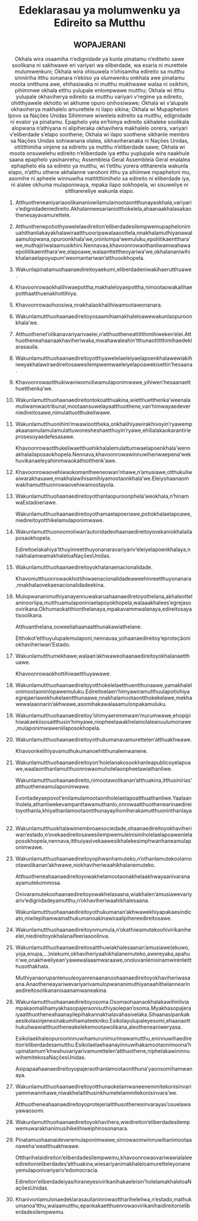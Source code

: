 <h1 align='center'>Edeklarasau ya molumwenku ya Edireito sa Mutthu</h1>
<h2 align='center'>WOPAJERANI</h2>
<p align='center'>Okhala wira osaamiha n’edignidade ya kunla pinatamu n’editeito sawe soolikana ni sakhwawe eri variyari wa eliberdade, wa esaria ni murettele mulumwenkuni;
Okhala wira ohisuwela n’ohisamiha edireito sa mutthu sinniiriha itthu sonanara n’ekiiso ya olumwenku onkhala awe pinatamu moota ontthuna awe, ehihasiwaka ni mutthu mukhwawe walaa ni osikhini, pihimmwe okhala etthu yulupale enlompwawe mutthu;
Okhala wi itthu yulupale okhaviherya edireito sa mutthu variyari v’regime ya edireito, ohitthyawele ekhotto wi akhume opuro onihosiwawe;
Okhala wi v’alupale okhaviherya makhalelo amurettele ni ilapo sikina;
Okhala wi Mupapheloni Ipovo sa Nações Unidas Sihimmwe wiwelela edireito sa mutthu, edignidade ni evalor ya pinatamu. Epaphelo yela en’himya edireito sikhaleke soolikala alopwana n’athiyana ni alipiheraka okhavihera makhalelo oorera, variyari v’eliberdade s’elapo soothene;
Okhala wi ilapo soothene sikhanle membro sa Nações Unidas sohiwanana olalea, sikhaviheranaka ni Nações Unidas, ottitthimiha vinjene sa edireito ya mutthu n’eliberdade sawe;
Okhala wi moota onsuwelehu edireito n’eliberdade iya etthu yuplupale wira naakhule saana epaphelo yasinanrehu;
Assembleia Geral
Assembleia Geral enalalea ephaphelo ela sa edireto ya mutthu, wi t’etthu yorera ottharerela wakunla elapo, n’atthu othene akhalanne varohoni itthu ya sihiimwe mpapheloni mu, asomihe ni apheele winnuwiha mattitthimihelo sa edireito ni eliberdade iya, ni alalee okhuma mulaponiwaya, mpaka ilapo sokhopela, wi sisuweliye ni sittharereliye wakunla elapo.</p>
<ol>
  <li>
    <p>Atthuotheneaniyariaoolikananiowilamulamootaontthunayaokhala,variyariv’edignidadeniedireito.Akhalanneesarianiotthokelela,ahaanaakhalasakaothenesayavamurettele.</p>
  </li>
  <li>
    <p>Atthuothenepotiothyawelelaedireiton’eliberdadesilempwemupaphelonimuahithanliakayakhalawiraatthuooripawalaaoottela,nnakhalamuthiyanawalaamulopwana,opuroonkhala’we,oninlompa’wemuluku,epoliitikaentthara’we,muthajiriwalaamusikhini.Nennavaa,khavoonrowaothanliwamwahawaepoliitikaentthara’we,elapoawe,walaanttettheoyariwa’we,okhalananiwihikhalanaelapoyupum’weomantariwan’atthuookhopela.</p>
  </li>
  <li>
    <p>Wakunlapinatamuohaanaedireitoyaekumi,eliberdadeniwakihaerutthuawe.</p>
  </li>
  <li>
    <p>Khavoonrowaokhalihiwaepottha,makhaleloyaepottha,nimootaowakalihaepotthaatthuenakhottihiya.</p>
  </li>
  <li>
    <p>Khavoonrowaohoosiwa,nnakhalaokhalihiwamootawonanara.</p>
  </li>
  <li>
    <p>Wakunlamutthuohaanaedireitoyosaamihiamakhaleloawewakunlaopuroonkhala’we.</p>
  </li>
  <li>
    <p>Atthuothenet’olikanavariyarivaelei,n’atthuotheneattitthimihiweken’elei.Atthuotheneahaanaakhaviheriwaka,mwahawaleahin’tthunaottitthimihaedeklarasauila.</p>
  </li>
  <li>
    <p>Wakunlamutthuohaanaedireitoyotthyawelelaeleiyaelapoenkhalawewiakihiweyakhalawiraedireitosawesilempwemwaeleiyelapoawekisettin’hesaana.</p>
  </li>
  <li>
    <p>Khavoonrowaotthukiwaniwomoliwamulaponimwawe,yihiwen’hesaanaetthuetthenka’we.</p>
  </li>
  <li>
    <p>Wakunlamutthuohaanaedireitontokoatthuakina,wietthuetthenka’weenalamuliwamwaotribunal,mootaansuwelayaatthuothene,van’himwayaedeverniedireitosawe,nimulattuotthukeliwawe.</p>
  </li>
  <li>
    <p>Wakunlamutthuonihim’mwawioottheka,onkhalihiyawirakhivoyin’ryawempakaanamulamulamulattuwonesheshaetthuyin’ryawe,ehilialakaokarantirieprosesoyaedefesasawe.</p>
    <p>Khavoonrowaotthukeliwaetthuehikhalalemulattumwaelapoenkhala’wennakhalailaposaokhopela.Nennava,khavoonrowawinnuwiheriwaepena’wekhuvikanaeleyahimmwaokathiotthenk’awe.</p>
  </li>
  <li>
    <p>Khavoonrowaovehiwaokomantheeneowan’nhawe,n’amusiawe,otthukuliwaiwarakhasawe,nnakhalawihisamihiyamootaonkhala’we.Eleiyohaanaomwakihamutthuonrowaovehiwamootayola.</p>
  </li>
  <li>
    <p>Wakunlamutthuohaanaedireitoyothanlaopuroonphela’weokhala,n’hinamwaEstadoeriawe.</p>
    <p>Wakunlamutthuohaanaedireitoyothamaelapoeriawe,potiokhalaelapoawe,niedireitoyotthikelamulaponimwawe.</p>
  </li>
  <li>
    <p>Wakunlamutthuonoomoliwan’autoridadeohaanaedireitoyovekaniokhalailaposaokhopela.</p>
    <p>Edireitoelakahiya’tthuyinreetthuyonanaravariyariv’eleiyelapoenkhalaya,nnakhalamwamakhaleloaNaçõesUnidas.</p>
  </li>
  <li>
    <p>Wakunlamutthuohaanaedireitoyokhalanaenacionalidade.</p>
    <p>Khavomutthuonrowaokhottihiwaenacionalidadeaweehinreetthuyonanara,nnakhalaovekaenacionalidadeekina.</p>
  </li>
  <li>
    <p>Mulopwananimuthiyanayennuwakaruahaanaediretoyothelana,akhaleottelaninooriipa,mutthuamulaponiniaelapoyokhopela,walaaakhalees’egrejasoovirikana.Okhumaokatthionthelanaya,mpakavammwalanaya,edireitosayatisoolikana.</p>
    <p>Atthuanthelana,ooweeliahaanaatthunakawiathelane.</p>
    <p>Etthokot’etthuyulupalemulaponi,nennavaa,yohaanaedireitoy’eproteçãoniokhaviheriwan’Estado.</p>
  </li>
  <li>
    <p>Wakunlamutthumekhawe,walaan’akhwaweohaanaedireitoyokhalanaetthuawe.</p>
    <p>Khavoonrowaokhottihiwaetthuyawawe.</p>
  </li>
  <li>
    <p>Wakunlamutthuohaanaedireitoyotthokelelaetthuentthunaawe,yamakhalelonimootaoninlopawemuluku.Edireitoelaen’himyawiramutthuulapotiohiyaegrejaeriawekhukelaentthunaawe,nnakhalamootaontthokekelawe,mekhawewalaaonarin’akhwawe,asomihakawalaaamulonpakamuluku.</p>
  </li>
  <li>
    <p>Wakunlamutthuohaanaedireitoy’ohimyaenimmwam’murumwawe,ehopipihiwakaekiisosaitthusin’himyawe,niopheelawakhelaniolaleanuulumonawe,mulaponimwaweniilaposokhopela.</p>
  </li>
  <li>
    <p>Wakunlamutthuohaanaedireitoyothukumanavamurettelen’atthuakhwawe.</p>
    <p>Khavoonkelihiyavamuthukumanoehitthunalemwanene.</p>
  </li>
  <li>
    <p>Wakunlamutthuohaanaedireitoyon’holelanakosookhanleapublicoyelapoawe,waalaonthanlamutthuonrowaomuholelaonpheelawiathanliwe.</p>
    <p>Wakunlamutthuohaanaedireito,nimootawolikanan’atthuakina,itthusinirias’atthuotheneamulaponimwawe.</p>
    <p>Evontadeyaepovot’enilamulamootaoniholelaelapoatthuathanliwe.Yaalaaniholela,athanliwekevampanttawamuthanlo,onrowaatthuothenearinaedireitoyothanla,khiyathanlamootaontthunayayihoniherakamutthuoninthanlaya.</p>
  </li>
  <li>
    <p>Wakunlamutthuokhalawimembroaesociedade,ohaanaedireitoyokhaviheriwan’estado,n’ovekaedireitosawesilempwemuleinisiniholelaelapoawenielaposokhopela,nennava,itthuiyasivekaawesikhalekesimphwanhaneamulaponimwawe.</p>
  </li>
  <li>
    <p>Wakunlamutthuohaanaedireitoyophwanhamuteko,n’othanlamutekoolamootawolikanan’akhwawe,niokhaviheriwaahikhalanemuteko.</p>
    <p>Atthuotheneahaanaedireitoyowakhelamootaonakhelaakhwayaanivaranaayamutekommosa.</p>
    <p>Onivaramutekoohaanaedireitoyowakhelasaana,wiakhalen’amusiawevariyariv’edignidadeyamutthu,n’okhaviheriwaahikhalesaana.</p>
    <p>Wakunlamutthuohaanaedireitoyothukumanan’akhwawekhiyapakaesindicato,niwilepihamwamathukumanoakinawiraalipihereedireitosawe.</p>
  </li>
  <li>
    <p>Wakunlamutthuohaanaedireitoyomumula,n’okathiwamutekoohivirikaniheelei,niedireitoyokhalanaifeeriasoolinva.</p>
  </li>
  <li>
    <p>Wakunlamutthuohaanaedireitosaitthuwiakhalesaanan’amusiawe(ekuwo,yoja,enupa,…)niekumi,okhaviheriyaahikhalanemuteko,awereyaka,apahun’we,onakhweliyean’yawewalaaamwaraawe,onoluvanlenisinamwirenleitthusothakhala.</p>
    <p>Muthiyanaorupanlenuuleoyanrenaananoohaanaedireitoyokhaviheriwasaana.Anaotheneayariwevariyarivamulopwananimuthiyanaahithelannearinaedireitosolikananisaanamwaneakina.</p>
  </li>
  <li>
    <p>Wakunlamutthuohaanaedireitoyosoma.Osomaohaanaokhalakawihinliviampakaomalihamyakhasopajeraonisuthiyaolepan’osoma.Myakhasopajeraiyaatthuotheneahaanayilepihakannakhalavahasivelaka.Sihaanasipankakaesikolasinjenesinakumihamateekniko.Esikolayulupaleyesomi,ehaanaotthukuliwawiatthuotheneakelekemootawolikana,aleotheneaniweryasa.</p>
    <p>Esikolaekhaleopurooninnuwihamurunimurimawamutthu,eninnuwihaedireiton’eliberdadesamutthu.Esikolaelaehaanayinnuwihakamootaonimoona’hupinatamum’khwahuvariyarivamurettelen’atthuothene,niphelakawininnuwihemitekosaNaçõesUnidas.</p>
    <p>Asipapaahaanaedireitoyopajeraothanlamootaontthuna’yaonsomihamwanaya.</p>
  </li>
  <li>
    <p>Wakunlamutthuohaanaedireitoyotthunaokelamwaneenemmitekonisinvariyammwannhawe,niwakhelaitthusinkhumelelammitekonisinvara’we.</p>
    <p>Atthuotheneahaanaedireitoyoprotejeriaitthusothenesinvarayas’osuelawayawaosomi.</p>
  </li>
  <li>
    <p>Wakunlamutthuohaanaedireitoyokhavihera,wiedireiton’eliberdadesilempwemuwarakhanimusihikelihiweiphirosonanara.</p>
  </li>
  <li>
    <p>Pinatamuohaanaideveremulaponimwawe,sinrowaomwinnuwihanimootaanaweha’weatthuakhwawe.</p>
    <p>Ottharihelaidireiton’eliberdadesilempwemu,khavoonrowaovariwawialaleeedireitonieliberdades’atthuakina,wiesariyanimakhaleloamuretteleyonaneyemulaponivariyariv’edomocracia.</p>
    <p>Edireiton’eliberdadeiyasihiraneyesivirikanihakaeleisin’holelamakhaleloaNaçõesUnidas.</p>
  </li>
  <li>
    <p>Khanivonlamulonaedeklarasauilaninrowaotthariheleliwa,n’estado,mathukumanoa’tthu,walaamutthu,epankakaetthuenrowaovirikanihaidireitonieliberdadesilempwemu.</p>
  </li>
</ol>